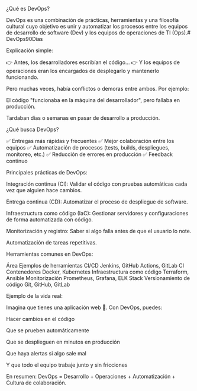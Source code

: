 ¿Qué es DevOps?

DevOps es una combinación de prácticas, herramientas y una filosofía cultural cuyo objetivo es unir y automatizar los procesos entre los equipos de desarrollo de software (Dev) y los equipos de operaciones de TI (Ops).# DevOps90Dias

Explicación simple:

👉 Antes, los desarrolladores escribían el código...
👉 Y los equipos de operaciones eran los encargados de desplegarlo y mantenerlo funcionando.

Pero muchas veces, había conflictos o demoras entre ambos.
Por ejemplo:

El código "funcionaba en la máquina del desarrollador", pero fallaba en producción.

Tardaban días o semanas en pasar de desarrollo a producción.

¿Qué busca DevOps?

✅ Entregas más rápidas y frecuentes
✅ Mejor colaboración entre los equipos
✅ Automatización de procesos (tests, builds, despliegues, monitoreo, etc.)
✅ Reducción de errores en producción
✅ Feedback continuo

Principales prácticas de DevOps:

   Integración continua (CI): Validar el código con pruebas automáticas cada vez que alguien hace cambios.

   Entrega continua (CD): Automatizar el proceso de despliegue de software.

   Infraestructura como código (IaC): Gestionar servidores y configuraciones de forma automatizada con código.

   Monitorización y registro: Saber si algo falla antes de que el usuario lo note.

   Automatización de tareas repetitivas.

Herramientas comunes en DevOps:

Área	Ejemplos de herramientas
CI/CD	Jenkins, GitHub Actions, GitLab CI
Contenedores	Docker, Kubernetes
Infraestructura como código	Terraform, Ansible
Monitorización	Prometheus, Grafana, ELK Stack
Versionamiento de código	Git, GitHub, GitLab

Ejemplo de la vida real:

Imagina que tienes una aplicación web 🚀.
Con DevOps, puedes:

   Hacer cambios en el código

   Que se prueben automáticamente

   Que se desplieguen en minutos en producción

   Que haya alertas si algo sale mal

   Y que todo el equipo trabaje junto y sin fricciones

En resumen:
DevOps = Desarrollo + Operaciones + Automatización + Cultura de colaboración.

 
 



